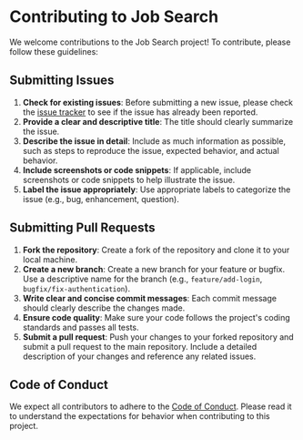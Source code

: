 # Contributing to Job Search

We welcome contributions to the Job Search project! To contribute, please follow these guidelines:

## Submitting Issues

1. **Check for existing issues**: Before submitting a new issue, please check the [issue tracker](https://github.com/brayanbasallo/jobs-search/issues) to see if the issue has already been reported.
2. **Provide a clear and descriptive title**: The title should clearly summarize the issue.
3. **Describe the issue in detail**: Include as much information as possible, such as steps to reproduce the issue, expected behavior, and actual behavior.
4. **Include screenshots or code snippets**: If applicable, include screenshots or code snippets to help illustrate the issue.
5. **Label the issue appropriately**: Use appropriate labels to categorize the issue (e.g., bug, enhancement, question).

## Submitting Pull Requests

1. **Fork the repository**: Create a fork of the repository and clone it to your local machine.
2. **Create a new branch**: Create a new branch for your feature or bugfix. Use a descriptive name for the branch (e.g., `feature/add-login`, `bugfix/fix-authentication`).
3. **Write clear and concise commit messages**: Each commit message should clearly describe the changes made.
4. **Ensure code quality**: Make sure your code follows the project's coding standards and passes all tests.
5. **Submit a pull request**: Push your changes to your forked repository and submit a pull request to the main repository. Include a detailed description of your changes and reference any related issues.

## Code of Conduct

We expect all contributors to adhere to the [Code of Conduct](CODE_OF_CONDUCT.md). Please read it to understand the expectations for behavior when contributing to this project.
